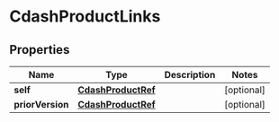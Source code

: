 

# CdashProductLinks


## Properties

| Name | Type | Description | Notes |
|------------ | ------------- | ------------- | -------------|
|**self** | [**CdashProductRef**](CdashProductRef.md) |  |  [optional] |
|**priorVersion** | [**CdashProductRef**](CdashProductRef.md) |  |  [optional] |



